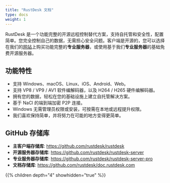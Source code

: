 ```yaml
---
title: "RustDesk 文档"
type: docs
weight: 1
---
```


RustDesk 是一个功能完整的开源远程控制替代方案，支持自托管和安全性，配置简单。您完全控制自己的数据，无需担心安全问题。客户端是开源的，您可以选择在我们的[网站](https://rustdesk.com)上购买功能完整的**专业服务器**，或使用基于我们**专业服务器**的基础免费开源服务器。

## 功能特性
- 支持 Windows、macOS、Linux、iOS、Android、Web。
- 支持 VP8 / VP9 / AV1 软件编解码器，以及 H264 / H265 硬件编解码器。
- 拥有您的数据，轻松在您的基础设施上建立自托管解决方案。
- 基于 NaCl 的端到端加密 P2P 连接。
- Windows 无需管理员权限或安装，可按需在本地或远程提升权限。
- 我们喜欢保持简单，并将努力在可能的地方变得更简单。

## GitHub 存储库
- **主客户端存储库**: https://github.com/rustdesk/rustdesk
- **开源服务器存储库**: https://github.com/rustdesk/rustdesk-server
- **专业服务器存储库**: https://github.com/rustdesk/rustdesk-server-pro
- **文档存储库**: https://github.com/rustdesk/doc.rustdesk.com

{{% children depth="4" showhidden="true" %}}
